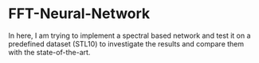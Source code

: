 # FFT-Neural-Network
In here, I am trying to implement a spectral based network and test it on a predefined dataset (STL10) to investigate the results and compare them with the state-of-the-art.
